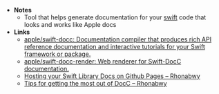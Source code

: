 - **Notes**
	- Tool that helps generate documentation for your [swift](../../Swift.md) code that looks and works like Apple docs
- **Links**
	- [apple/swift-docc: Documentation compiler that produces rich API reference documentation and interactive tutorials for your Swift framework or package.](https://github.com/apple/swift-docc)
	- [apple/swift-docc-render: Web renderer for Swift-DocC documentation.](https://github.com/apple/swift-docc-render)
	- [Hosting your Swift Library Docs on Github Pages – Rhonabwy](https://rhonabwy.com/2022/01/28/hosting-your-swift-library-docs-on-github-pages/)
	- [Tips for getting the most out of DocC – Rhonabwy](https://rhonabwy.com/2022/02/10/tips-for-getting-the-most-out-of-docc/)